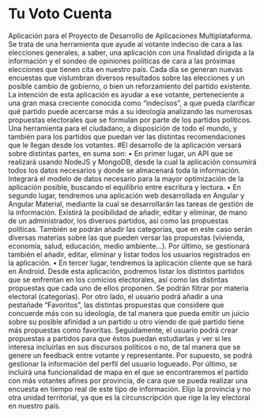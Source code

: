 # Tu Voto Cuenta

Aplicación para el Proyecto de Desarrollo de Aplicaciones Multiplataforma. Se trata de una herramienta que ayude al votante indeciso de cara a las elecciones generales, a saber, una aplicación con una finalidad dirigida a la información y el sondeo de
opiniones políticas de cara a las próximas elecciones que tienen cita en nuestro país.
Cada día se generan nuevas encuestas que vislumbran diversos resultados sobre las elecciones y un
posible cambio de gobierno, o bien un reforzamiento del partido existente. La intención de esta
aplicación es ayudar a ese votante, perteneciente a una gran masa creciente conocida como
“indecisos”, a que pueda clarificar qué partido puede acercarse más a su ideología analizando las
numerosas propuestas electorales que se formulan por parte de los partidos políticos. Una
herramienta para el ciudadano, a disposición de todo el mundo, y también para los partidos que
puedan ver las distintas recomendaciones que le llegan desde los votantes.
#El desarrollo de la aplicación versará sobre distintas partes, en suma son:
•
En primer lugar, un API que se realizará usando NodeJS y MongoDB, desde la cual la
aplicación consumirá todos los datos necesarios y donde se almacenará toda la información.
Integrará el modelo de datos necesario para la mayor optimización de la aplicación posible,
buscando el equilibrio entre escritura y lectura.
•
En segundo lugar, tendremos una aplicación web desarrollada en Angular y Angular
Material, mediante la cual se desarrollarán las tareas de gestión de la información. Existirá la
posibilidad de añadir, editar y eliminar, de mano de un administrador, los diversos partidos,
así como las propuestas políticas. También se podrán añadir las categorías, que en este caso
serán diversas materias sobre las que pueden versar las propuestas (vivienda, economía,
salud, educación, medio ambiente...). Por último, se gestionará también el añadir, editar,
eliminar y listar todos los usuarios registrados en la aplicación.
•
En tercer lugar, tendremos la aplicación cliente que se hará en Android. Desde esta
aplicación, podremos listar los distintos partidos que se enfrentan en los comicios
electorales, así como las distintas propuestas que cada uno de ellos proponen. Se podrán
filtrar por materia electoral (categorías). Por otro lado, el usuario podrá añadir a una pestañade “Favoritos”, las distintas propuestas que considere que concuerde más con su ideología,
de tal manera que pueda emitir un juicio sobre su posible afinidad a un partido u otro viendo
de qué partido tiene más propuestas como favoritas. Seguidamente, el usuario podrá crear
propuestas a partidos para que éstos puedan estudiarlas y ver si les interesa incluirlas en sus
discursos políticos o no, de tal manera que se genere un feedback entre votante y
representante. Por supuesto, se podrá gestionar la información del perfil del usuario
logueado. Por último, se incluirá una funcionalidad de mapa en el que se encontraremos el
partido con más votantes afines por provincia, de cara que se pueda realizar una encuesta en
tiempo real de este tipo de información. Elijo la provincia y no otra unidad territorial, ya que
es la circunscripción que rige la ley electoral en nuestro país.
